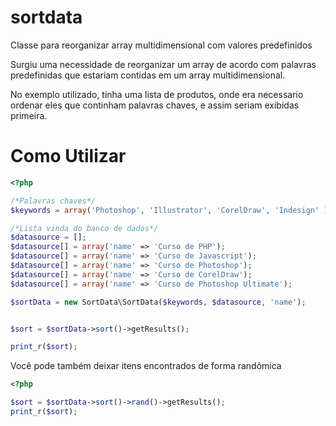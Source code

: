 # sortdata

Classe para reorganizar array multidimensional com valores predefinidos

Surgiu uma necessidade de reorganizar um array de acordo com palavras predefinidas que estariam contidas em um array multidimensional.

No exemplo utilizado, tinha uma lista de produtos, onde era necessario ordenar eles que continham palavras chaves, e assim seriam exibidas primeira.

# Como Utilizar

```php
<?php 

/*Palavras chaves*/
$keywords = array('Photoshop', 'Illustrator', 'CorelDraw', 'Indesign' );

/*Lista vinda do banco de dados*/
$datasource = [];
$datasource[] = array('name' => 'Curso de PHP');
$datasource[] = array('name' => 'Curso de Javascript');
$datasource[] = array('name' => 'Curso de Photoshop');
$datasource[] = array('name' => 'Curso de CorelDraw');
$datasource[] = array('name' => 'Curso de Photoshop Ultimate');

$sortData = new SortData\SortData($keywords, $datasource, 'name');


$sort = $sortData->sort()->getResults();

print_r($sort);

```

Você pode também deixar itens encontrados de forma randômica

```php
<?php 

$sort = $sortData->sort()->rand()->getResults();
print_r($sort);

```




